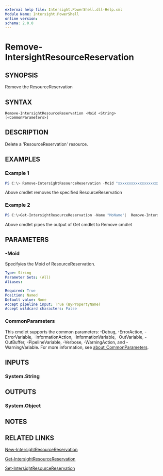 ```yaml
---
external help file: Intersight.PowerShell.dll-Help.xml
Module Name: Intersight.PowerShell
online version:
schema: 2.0.0
---
```


# Remove-IntersightResourceReservation

## SYNOPSIS
Remove the ResourceReservation

## SYNTAX

```
Remove-IntersightResourceReservation -Moid <String> [<CommonParameters>]
```

## DESCRIPTION
Delete a &apos;ResourceReservation&apos; resource.

## EXAMPLES

### Example 1
```powershell
PS C:\> Remove-IntersightResourceReservation -Moid "xxxxxxxxxxxxxxxxxxxxxxxxxxx"
```
Above cmdlet removes the specified ResourceReservation 

### Example 2
```powershell
PS C:\>Get-IntersightResourceReservation -Name "MoName"|  Remove-IntersightResourceReservation
```
Above cmdlet pipes the output of Get cmdlet to Remove cmdlet

## PARAMETERS

### -Moid
Specifyies the Moid of ResourceReservation.

```yaml
Type: String
Parameter Sets: (All)
Aliases:

Required: True
Position: Named
Default value: None
Accept pipeline input: True (ByPropertyName)
Accept wildcard characters: False
```

### CommonParameters
This cmdlet supports the common parameters: -Debug, -ErrorAction, -ErrorVariable, -InformationAction, -InformationVariable, -OutVariable, -OutBuffer, -PipelineVariable, -Verbose, -WarningAction, and -WarningVariable. For more information, see [about_CommonParameters](http://go.microsoft.com/fwlink/?LinkID=113216).

## INPUTS

### System.String

## OUTPUTS

### System.Object
## NOTES

## RELATED LINKS

[New-IntersightResourceReservation](./New-IntersightResourceReservation.md)

[Get-IntersightResourceReservation](./Get-IntersightResourceReservation.md)

[Set-IntersightResourceReservation](./Set-IntersightResourceReservation.md)

